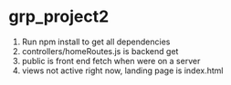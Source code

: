 # grp_project2



1. Run npm install to get all dependencies
2. controllers/homeRoutes.js is backend get
3. public is front end fetch when were on a server
4. views not active right now, landing page is index.html
